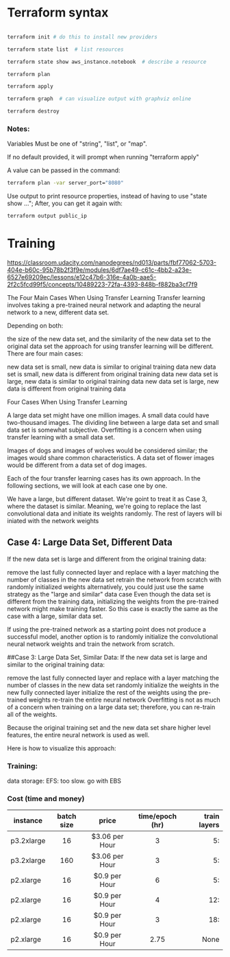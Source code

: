 # Terraform syntax
```bash

terraform init # do this to install new providers

terraform state list  # list resources

terraform state show aws_instance.notebook  # describe a resource

terraform plan

terraform apply

terraform graph  # can visualize output with graphviz online

terraform destroy
```

### Notes:
Variables Must be one of "string", "list", or "map".

If no default provided, it will prompt when running "terraform apply"

A value can be passed in the command:
```bash
terraform plan -var server_port="8080"
```

Use output to print resource properties, instead of having to use "state show ..."; After, you can get it again with:
```bash
terraform output public_ip
```



# Training


https://classroom.udacity.com/nanodegrees/nd013/parts/fbf77062-5703-404e-b60c-95b78b2f3f9e/modules/6df7ae49-c61c-4bb2-a23e-6527e69209ec/lessons/e12c47b6-316e-4a0b-aae5-2f2c5fcd99f5/concepts/10489223-72fa-4393-848b-f882ba3cf7f9


The Four Main Cases When Using Transfer Learning
Transfer learning involves taking a pre-trained neural network and adapting the neural network to a new, different data set.

Depending on both:

the size of the new data set, and
the similarity of the new data set to the original data set
the approach for using transfer learning will be different. There are four main cases:

new data set is small, new data is similar to original training data
new data set is small, new data is different from original training data
new data set is large, new data is similar to original training data
new data set is large, new data is different from original training data

Four Cases When Using Transfer Learning

A large data set might have one million images. A small data could have two-thousand images. The dividing line between a large data set and small data set is somewhat subjective. Overfitting is a concern when using transfer learning with a small data set.

Images of dogs and images of wolves would be considered similar; the images would share common characteristics. A data set of flower images would be different from a data set of dog images.

Each of the four transfer learning cases has its own approach. In the following sections, we will look at each case one by one.



We have a large, but different dataset. We're goint to treat it as Case 3, where the dataset is similar. Meaning,
we're going to replace the last convolutional data and initiate its weights randomly. The rest of layers will bi iniated with the network weights


## Case 4: Large Data Set, Different Data
If the new data set is large and different from the original training data:

remove the last fully connected layer and replace with a layer matching the number of classes in the new data set
retrain the network from scratch with randomly initialized weights
alternatively, you could just use the same strategy as the "large and similar" data case
Even though the data set is different from the training data, initializing the weights from the pre-trained network might make training faster. So this case is exactly the same as the case with a large, similar data set.

If using the pre-trained network as a starting point does not produce a successful model, another option is to randomly initialize the convolutional neural network weights and train the network from scratch.

##Case 3: Large Data Set, Similar Data:
If the new data set is large and similar to the original training data:

remove the last fully connected layer and replace with a layer matching the number of classes in the new data set
randomly initialize the weights in the new fully connected layer
initialize the rest of the weights using the pre-trained weights
re-train the entire neural network
Overfitting is not as much of a concern when training on a large data set; therefore, you can re-train all of the weights.

Because the original training set and the new data set share higher level features, the entire neural network is used as well.

Here is how to visualize this approach:



### Training:
data storage:
EFS: too slow. go with EBS

### Cost (time and money)


| instance       |batch size      |price           |time/epoch (hr) | train layers|
| ------------- |:-------------:| :---------------:| :-------------:|------------:|
|p3.2xlarge     |         16   |  $3.06 per Hour   |   3            |    5:       | 
|p3.2xlarge     |        160   |  $3.06 per Hour   |   3            |    5:       | 
|p2.xlarge      |         16   |  $0.9 per Hour    |   6            |    5:       | 
|p2.xlarge      |         16   |  $0.9 per Hour    |   4            |    12:      |     
|p2.xlarge      |         16   |  $0.9 per Hour    |   3            |    18:      |     
|p2.xlarge      |         16   |  $0.9 per Hour    |   2.75         |    None     |     
